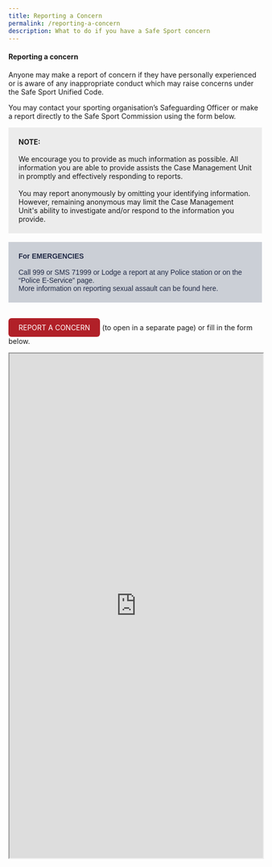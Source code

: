 ```yaml
---
title: Reporting a Concern
permalink: /reporting-a-concern
description: What to do if you have a Safe Sport concern
---
```

#### Reporting a concern
 
Anyone may make a report of concern if they have personally experienced or is aware of any inappropriate conduct which may raise concerns under the Safe Sport Unified Code.

You may contact your sporting organisation’s Safeguarding Officer or make a report directly to the Safe Sport Commission using the form below.


<div style="background-color:#ECECEC; padding:20px">
<b>NOTE:</b><br>
<br>We encourage you to provide as much information as possible. All information you are able to provide assists the Case Management Unit in promptly and effectively responding to reports. 
<br><br>You may report anonymously by omitting your identifying information. However, remaining anonymous may limit the Case Management Unit's ability to investigate and/or respond to the information you provide.</div>
<br>
<div style="font-family:Sans-Serif;color:#202945;background-color:#CBCFD6;padding:20px">
<b>For EMERGENCIES</b><br>
<br>Call 999 or SMS 71999 or Lodge a report at any Police station or on the “Police E-Service” page. 
<br>More information on reporting sexual assault can be found here.</div>
<br>


 <style>
      .button {
        display: inline-block;
        padding: 10px 20px;
        text-align: center;
        text-decoration: none;
        color: #ffffff;
        background-color: #B12028;
        border-radius: 6px;
        outline: none;
      }
    </style>
		
<a style= "text-decoration: none; color:#FFFFFF" class="button" href="https://form.gov.sg/618322ee2487c60012395b37">REPORT A CONCERN</a> (to open in a separate page) or fill in the form below.

<!-- Change the width and height values to suit you best -->

<iframe style="width:100%;height:1000px" src="https://form.gov.sg/618322ee2487c60012395b37" id="iframe"></iframe>